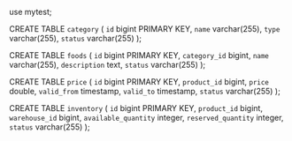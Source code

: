 use mytest;

CREATE TABLE `category` (
`id` bigint PRIMARY KEY,
`name` varchar(255),
`type` varchar(255),
`status` varchar(255)
);

CREATE TABLE `foods` (
`id` bigint PRIMARY KEY,
`category_id` bigint,
`name` varchar(255),
`description` text,
`status` varchar(255)
);

CREATE TABLE `price` (
`id` bigint PRIMARY KEY,
`product_id` bigint,
`price` double,
`valid_from` timestamp,
`valid_to` timestamp,
`status` varchar(255)
);

CREATE TABLE `inventory` (
`id` bigint PRIMARY KEY,
`product_id` bigint,
`warehouse_id` bigint,
`available_quantity` integer,
`reserved_quantity` integer,
`status` varchar(255)
);

